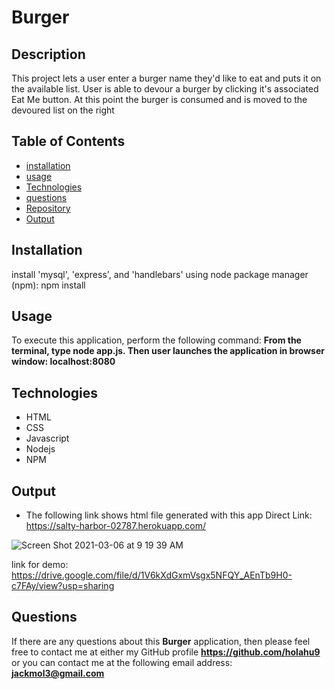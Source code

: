  
# Burger

## Description
This project lets a user enter a burger name they'd like to eat and puts it on the available list. User is able to devour a burger by clicking it's associated Eat Me button. At this point the burger is consumed and is moved to the devoured list on the right

## Table of Contents
* [installation](#installation)
* [usage](#usage)
* [Technologies](#Technologies)
* [questions](#questions)
* [Repository](#Repository)
* [Output](#Output)

## Installation
install 'mysql', 'express', and 'handlebars' using node package manager (npm): npm install

## Usage
To execute this application, perform the following command:
**From the terminal, type node app.js. Then user launches the application in browser window: localhost:8080**


## Technologies
* HTML
* CSS
* Javascript
* Nodejs
* NPM


## Output
* The following link shows html file generated with this app
 Direct Link: https://salty-harbor-02787.herokuapp.com/
 
 
 ![Screen Shot 2021-03-06 at 9 19 39 AM](https://user-images.githubusercontent.com/70487513/110209936-3b7c6b00-7e5d-11eb-8ab1-fdecfa5984f5.png)
 
link for demo:  https://drive.google.com/file/d/1V6kXdGxmVsgx5NFQY_AEnTb9H0-c7FAy/view?usp=sharing

## Questions
If there are any questions about this **Burger** application, then please feel
 free to contact me at either my GitHub profile
**https://github.com/holahu9**
or you can contact me at the following email address:
**jackmol3@gmail.com**
